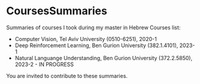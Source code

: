 # CoursesSummaries
Summaries of courses I took during my master in Hebrew
Courses list:
 - Computer Vision, Tel Aviv University (0510-6251), 2020-1
 - Deep Reinforcement Learning, Ben Gurion University (382.1.4101), 2023-1
 - Natural Languange Understanding, Ben Gurion University (372.2.5850), 2023-2 - IN PROGRESS

You are invited to contribute to these summaries.